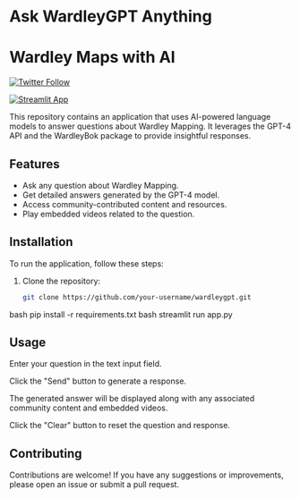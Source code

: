 # Ask WardleyGPT Anything
# Wardley Maps with AI

[![Twitter Follow](https://img.shields.io/twitter/follow/mcraddock?style=social)](https://twitter.com/mcraddock)

[![Streamlit App](https://static.streamlit.io/badges/streamlit_badge_black_white.svg)](https://wardleygpt.streamlit.app/)

This repository contains an application that uses AI-powered language models to answer questions about Wardley Mapping. It leverages the GPT-4 API and the WardleyBok package to provide insightful responses.

## Features

- Ask any question about Wardley Mapping.
- Get detailed answers generated by the GPT-4 model.
- Access community-contributed content and resources.
- Play embedded videos related to the question.

## Installation

To run the application, follow these steps:

1. Clone the repository:

   ```bash
   git clone https://github.com/your-username/wardleygpt.git

bash
pip install -r requirements.txt
bash
streamlit run app.py

## Usage
Enter your question in the text input field.

Click the "Send" button to generate a response.

The generated answer will be displayed along with any associated community content and embedded videos.

Click the "Clear" button to reset the question and response.

## Contributing
Contributions are welcome! If you have any suggestions or improvements, please open an issue or submit a pull request.
